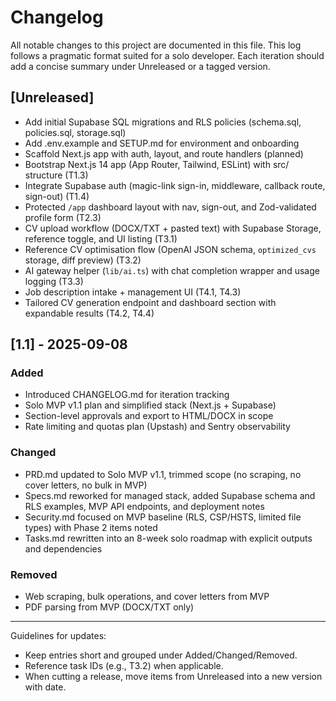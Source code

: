 # Changelog

All notable changes to this project are documented in this file.
This log follows a pragmatic format suited for a solo developer. Each iteration should add a concise summary under Unreleased or a tagged version.

## [Unreleased]
- Add initial Supabase SQL migrations and RLS policies (schema.sql, policies.sql, storage.sql)
- Add .env.example and SETUP.md for environment and onboarding
- Scaffold Next.js app with auth, layout, and route handlers (planned)
- Bootstrap Next.js 14 app (App Router, Tailwind, ESLint) with src/ structure (T1.3)
- Integrate Supabase auth (magic-link sign-in, middleware, callback route, sign-out) (T1.4)
- Protected `/app` dashboard layout with nav, sign-out, and Zod-validated profile form (T2.3)
- CV upload workflow (DOCX/TXT + pasted text) with Supabase Storage, reference toggle, and UI listing (T3.1)
- Reference CV optimisation flow (OpenAI JSON schema, `optimized_cvs` storage, diff preview) (T3.2)
- AI gateway helper (`lib/ai.ts`) with chat completion wrapper and usage logging (T3.3)
- Job description intake + management UI (T4.1, T4.3)
- Tailored CV generation endpoint and dashboard section with expandable results (T4.2, T4.4)

## [1.1] - 2025-09-08
### Added
- Introduced CHANGELOG.md for iteration tracking
- Solo MVP v1.1 plan and simplified stack (Next.js + Supabase)
- Section-level approvals and export to HTML/DOCX in scope
- Rate limiting and quotas plan (Upstash) and Sentry observability

### Changed
- PRD.md updated to Solo MVP v1.1, trimmed scope (no scraping, no cover letters, no bulk in MVP)
- Specs.md reworked for managed stack, added Supabase schema and RLS examples, MVP API endpoints, and deployment notes
- Security.md focused on MVP baseline (RLS, CSP/HSTS, limited file types) with Phase 2 items noted
- Tasks.md rewritten into an 8-week solo roadmap with explicit outputs and dependencies

### Removed
- Web scraping, bulk operations, and cover letters from MVP
- PDF parsing from MVP (DOCX/TXT only)

---

Guidelines for updates:
- Keep entries short and grouped under Added/Changed/Removed.
- Reference task IDs (e.g., T3.2) when applicable.
- When cutting a release, move items from Unreleased into a new version with date.

